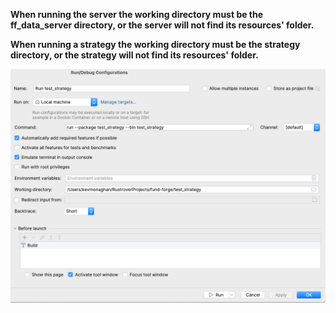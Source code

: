 
**When running the server the working directory must be the ff_data_server directory, or the server will not find its resources' folder.**

**When running a strategy the working directory must be the strategy directory, or the strategy will not find its resources' folder.**

![strategyrunconfig.png](../misc/strategyrunconfig.png)